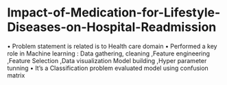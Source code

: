# Impact-of-Medication-for-Lifestyle-Diseases-on-Hospital-Readmission
•	Problem statement is related is to Health care domain
•	Performed a key role in Machine learning : Data gathering, cleaning ,Feature engineering ,Feature Selection ,Data visualization 
Model building ,Hyper parameter tunning
•	 It’s a Classification problem evaluated model using confusion matrix
